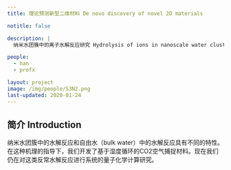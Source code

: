 ```yaml
---
title: 理论预测新型二维材料 De novo discovery of novel 2D materials 

notitle: false

description: |
  纳米水团簇中的离子水解反应研究 Hydrolysis of ions in nanoscale water clusters: a mechanism study

people:
  - han
  - profx

layout: project
image: /img/people/S3N2.png
last-updated: 2020-01-24
---
```


## 简介 Introduction

纳米水团簇中的水解反应和自由水（bulk water）中的水解反应具有不同的特性。在这种机理的指导下，我们开发了基于湿度循环的CO2空气捕捉材料。现在我们仍在对这类反常水解反应进行系统的量子化学计算研究。

